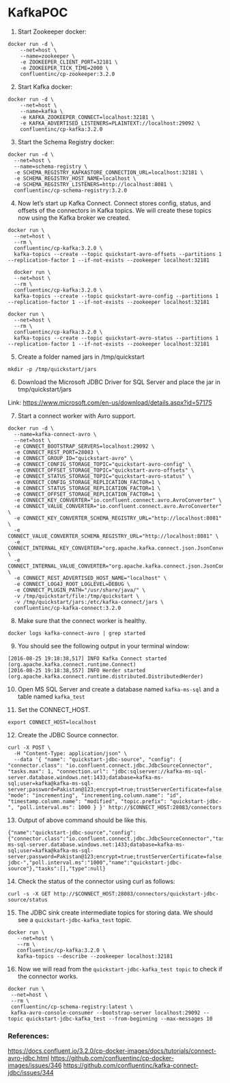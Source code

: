 # KafkaPOC


1. Start Zookeeper docker:

```
docker run -d \
    --net=host \
    --name=zookeeper \
    -e ZOOKEEPER_CLIENT_PORT=32181 \
    -e ZOOKEEPER_TICK_TIME=2000 \
    confluentinc/cp-zookeeper:3.2.0
```

2. Start Kafka docker:

```
docker run -d \
    --net=host \
    --name=kafka \
    -e KAFKA_ZOOKEEPER_CONNECT=localhost:32181 \
    -e KAFKA_ADVERTISED_LISTENERS=PLAINTEXT://localhost:29092 \
    confluentinc/cp-kafka:3.2.0
```

3.  Start the Schema Registry docker:

```
docker run -d \
  --net=host \
  --name=schema-registry \
  -e SCHEMA_REGISTRY_KAFKASTORE_CONNECTION_URL=localhost:32181 \
  -e SCHEMA_REGISTRY_HOST_NAME=localhost \
  -e SCHEMA_REGISTRY_LISTENERS=http://localhost:8081 \
  confluentinc/cp-schema-registry:3.2.0
```

4. Now let’s start up Kafka Connect. Connect stores config, status, and offsets of the connectors in Kafka topics. We will create these topics now using the Kafka broker we created.

```
docker run \
  --net=host \
  --rm \
  confluentinc/cp-kafka:3.2.0 \
  kafka-topics --create --topic quickstart-avro-offsets --partitions 1 --replication-factor 1 --if-not-exists --zookeeper localhost:32181
```

```
  docker run \
  --net=host \
  --rm \
  confluentinc/cp-kafka:3.2.0 \
  kafka-topics --create --topic quickstart-avro-config --partitions 1 --replication-factor 1 --if-not-exists --zookeeper localhost:32181
```

```
docker run \
  --net=host \
  --rm \
  confluentinc/cp-kafka:3.2.0 \
  kafka-topics --create --topic quickstart-avro-status --partitions 1 --replication-factor 1 --if-not-exists --zookeeper localhost:32181
```

5. Create a folder named jars in /tmp/quickstart

```
mkdir -p /tmp/quickstart/jars 
```

6. Download the Microsoft JDBC Driver for SQL Server and place the jar in tmp/quickstart/jars

Link: https://www.microsoft.com/en-us/download/details.aspx?id=57175

7. Start a connect worker with Avro support.

```
docker run -d \
  --name=kafka-connect-avro \
  --net=host \
  -e CONNECT_BOOTSTRAP_SERVERS=localhost:29092 \
  -e CONNECT_REST_PORT=28083 \
  -e CONNECT_GROUP_ID="quickstart-avro" \
  -e CONNECT_CONFIG_STORAGE_TOPIC="quickstart-avro-config" \
  -e CONNECT_OFFSET_STORAGE_TOPIC="quickstart-avro-offsets" \
  -e CONNECT_STATUS_STORAGE_TOPIC="quickstart-avro-status" \
  -e CONNECT_CONFIG_STORAGE_REPLICATION_FACTOR=1 \
  -e CONNECT_STATUS_STORAGE_REPLICATION_FACTOR=1 \
  -e CONNECT_OFFSET_STORAGE_REPLICATION_FACTOR=1 \
  -e CONNECT_KEY_CONVERTER="io.confluent.connect.avro.AvroConverter" \
  -e CONNECT_VALUE_CONVERTER="io.confluent.connect.avro.AvroConverter" \
  -e CONNECT_KEY_CONVERTER_SCHEMA_REGISTRY_URL="http://localhost:8081" \
  -e CONNECT_VALUE_CONVERTER_SCHEMA_REGISTRY_URL="http://localhost:8081" \
  -e CONNECT_INTERNAL_KEY_CONVERTER="org.apache.kafka.connect.json.JsonConverter" \
  -e CONNECT_INTERNAL_VALUE_CONVERTER="org.apache.kafka.connect.json.JsonConverter" \
  -e CONNECT_REST_ADVERTISED_HOST_NAME="localhost" \
  -e CONNECT_LOG4J_ROOT_LOGLEVEL=DEBUG \
  -e CONNECT_PLUGIN_PATH="/usr/share/java/" \
  -v /tmp/quickstart/file:/tmp/quickstart \
  -v /tmp/quickstart/jars:/etc/kafka-connect/jars \
  confluentinc/cp-kafka-connect:3.2.0
```

8. Make sure that the connect worker is healthy.

```
docker logs kafka-connect-avro | grep started
```

9. You should see the following output in your terminal window:

```
[2016-08-25 19:18:38,517] INFO Kafka Connect started (org.apache.kafka.connect.runtime.Connect)
[2016-08-25 19:18:38,557] INFO Herder started (org.apache.kafka.connect.runtime.distributed.DistributedHerder)
```

10. Open MS SQL Server and create a database named `kafka-ms-sql` and a table named `kafka_test`

11. Set the CONNECT_HOST. 

```
export CONNECT_HOST=localhost
```

12. Create the JDBC Source connector.

```
curl -X POST \
  -H "Content-Type: application/json" \
  --data '{ "name": "quickstart-jdbc-source", "config": { "connector.class": "io.confluent.connect.jdbc.JdbcSourceConnector", "tasks.max": 1, "connection.url": "jdbc:sqlserver://kafka-ms-sql-server.database.windows.net:1433;database=kafka-ms-sql;user=kafka@kafka-ms-sql-server;password=Pakistan@123;encrypt=true;trustServerCertificate=false;hostNameInCertificate=*.database.windows.net;loginTimeout=30", "mode": "incrementing", "incrementing.column.name": "id", "timestamp.column.name": "modified", "topic.prefix": "quickstart-jdbc-", "poll.interval.ms": 1000 } }' http://$CONNECT_HOST:28083/connectors
```

13. Output of above command should be like this.
```
{"name":"quickstart-jdbc-source","config":{"connector.class":"io.confluent.connect.jdbc.JdbcSourceConnector","tasks.max":"1","connection.url":"jdbc:sqlserver://kafka-ms-sql-server.database.windows.net:1433;database=kafka-ms-sql;user=kafka@kafka-ms-sql-server;password=Pakistan@123;encrypt=true;trustServerCertificate=false;hostNameInCertificate=*.database.windows.net;loginTimeout=30","mode":"incrementing","incrementing.column.name":"id","timestamp.column.name":"modified","topic.prefix":"quickstart-jdbc-","poll.interval.ms":"1000","name":"quickstart-jdbc-source"},"tasks":[],"type":null}
```

14. Check the status of the connector using curl as follows:
```
curl -s -X GET http://$CONNECT_HOST:28083/connectors/quickstart-jdbc-source/status
```
15. The JDBC sink create intermediate topics for storing data. We should see a `quickstart-jdbc-kafka_test` topic.
```
docker run \
   --net=host \
   --rm \
   confluentinc/cp-kafka:3.2.0 \
   kafka-topics --describe --zookeeper localhost:32181
```
16. Now we will read from the `quickstart-jdbc-kafka_test topic` to check if the connector works.
```
docker run \
 --net=host \
 --rm \
 confluentinc/cp-schema-registry:latest \
 kafka-avro-console-consumer --bootstrap-server localhost:29092 --topic quickstart-jdbc-kafka_test --from-beginning --max-messages 10
```

### References:

https://docs.confluent.io/3.2.0/cp-docker-images/docs/tutorials/connect-avro-jdbc.html
https://github.com/confluentinc/cp-docker-images/issues/346
https://github.com/confluentinc/kafka-connect-jdbc/issues/344
